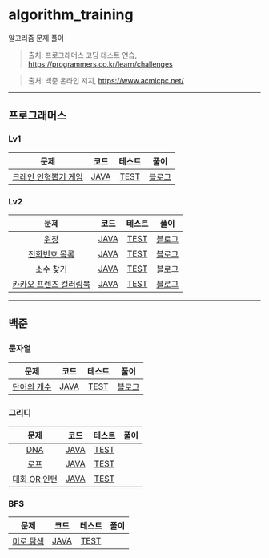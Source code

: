 # algorithm_training

알고리즘 문제 풀이

> 출처: 프로그래머스 코딩 테스트 연습, https://programmers.co.kr/learn/challenges

> 출처: 백준 온라인 저지, https://www.acmicpc.net/
* * *

## 프로그래머스

### Lv1

| 문제 | 코드 | 테스트 | 풀이 |
|:-------------:|:-------------:|:-------------:|:-------------:|
|[크레인 인형뽑기 게임](https://programmers.co.kr/learn/courses/30/lessons/64061)|[JAVA](/src/main/java/algorithm/programmers/level1/practice/크레인_인형뽑기_게임.java)| [TEST](/src/test/java/algorithm/programmers/level1/practice/크레인_인형뽑기_게임TEST.java)|[블로그](https://jungguji.github.io/2020/04/08/%ED%94%84%EB%A1%9C%EA%B7%B8%EB%9E%98%EB%A8%B8%EC%8A%A4-%ED%81%AC%EB%A0%88%EC%9D%B8-%EC%9D%B8%ED%98%95%EB%BD%91%EA%B8%B0-%EA%B2%8C%EC%9E%84/)

### Lv2

| 문제 | 코드 | 테스트 | 풀이 |
|:-------------:|:-------------:|:-------------:|:-------------:|
|[위장](https://programmers.co.kr/learn/courses/30/lessons/42578)|[JAVA](/src/main/java/algorithm/programmers/level2/hash/위장.java)|[TEST](/src/test/java/algorithm/programmers/level2/hash/위장TEST.java)|[블로그](https://jungguji.github.io/2020/05/15/%ED%94%84%EB%A1%9C%EA%B7%B8%EB%9E%98%EB%A8%B8%EC%8A%A4-%EC%9C%84%EC%9E%A5/)
|[전화번호 목록](https://programmers.co.kr/learn/courses/30/lessons/42577)|[JAVA](/src/main/java/algorithm/programmers/level2/hash/전화번호_목록.java)|[TEST](/src/test/java/algorithm/programmers/level2/hash/전화번호_목록TEST.java)|[블로그](https://jungguji.github.io/2020/05/12/%ED%94%84%EB%A1%9C%EA%B7%B8%EB%9E%98%EB%A8%B8%EC%8A%A4-%EC%A0%84%ED%99%94%EB%B2%88%ED%98%B8-%EB%AA%A9%EB%A1%9D/)
|[소수 찾기](https://programmers.co.kr/learn/courses/30/lessons/42839)|[JAVA](/src/main/java/algorithm/programmers/level2/bruteforce/소수_찾기.java)|[TEST](/src/test/java/algorithm/programmers/level2/bruteforce/소수_찾기TEST.java)|[블로그](https://jungguji.github.io/2020/05/25/%ED%94%84%EB%A1%9C%EA%B7%B8%EB%9E%98%EB%A8%B8%EC%8A%A4-%EC%86%8C%EC%88%98%EC%B0%BE%EA%B8%B0/)
|[카카오 프렌즈 컬러링북](https://programmers.co.kr/learn/courses/30/lessons/1829)|[JAVA](/src/main/java/algorithm/programmers/level2/bfsdfs/카카오_프렌즈_컬러링북.java)|[TEST](/src/test/java/algorithm/programmers/level2/bfsdfs/카카오_프렌즈_컬러링북Test.java)|[블로그](https://jungguji.github.io/2020/06/11/%ED%94%84%EB%A1%9C%EA%B7%B8%EB%9E%98%EB%A8%B8%EC%8A%A4-%EC%B9%B4%EC%B9%B4%EC%98%A4-%ED%94%84%EB%A0%8C%EC%A6%88-%EC%BB%AC%EB%9F%AC%EB%A7%81%EB%B6%81/)

* * *

## 백준

### 문자열

| 문제 | 코드 | 테스트 | 풀이 |
|:-------------:|:-------------:|:-------------:|:-------------:|
|[단어의 개수](https://www.acmicpc.net/problem/1152)|[JAVA](/src/main/java/algorithm/baekjoon/string/단어의_개수.java)|[TEST](/src/test/java/algorithm/baekjoon/string/단어의_개수TEST.java)|[블로그](https://jungguji.github.io/2020/05/23/%EB%B0%B1%EC%A4%80-%EB%8B%A8%EC%96%B4%EC%9D%98-%EA%B0%9C%EC%88%98/)

### 그리디

| 문제 | 코드 | 테스트 | 풀이 |
|:-------------:|:-------------:|:-------------:|:-------------:|
|[DNA](https://www.acmicpc.net/problem/1152)|[JAVA](/src/main/java/algorithm/baekjoon/greedy/DNA.java)|[TEST](/src/test/java/algorithm/baekjoon/greedy/DNATest.java)|[]()
|[로프](https://www.acmicpc.net/problem/2217)|[JAVA](/src/main/java/algorithm/baekjoon/greedy/로프.java)|[TEST](/src/test/java/algorithm/baekjoon/greedy/로프Test.java)|[]()
|[대회 OR 인턴](https://www.acmicpc.net/problem/2875)|[JAVA](/src/main/java/algorithm/baekjoon/greedy/대회or인턴.java)|[TEST](/src/test/java/algorithm/baekjoon/greedy/대회or인턴Test.java)|[]()

### BFS

| 문제 | 코드 | 테스트 | 풀이 |
|:-------------:|:-------------:|:-------------:|:-------------:|
|[미로 탐색](https://www.acmicpc.net/problem/2178)|[JAVA](/src/main/java/algorithm/baekjoon/bfs/미로탐색.java)|[TEST](/src/test/java/algorithm/baekjoon/bfs/미로탐색Test.java)|[]()
